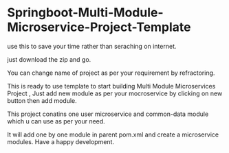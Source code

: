 # Springboot-Multi-Module-Microservice-Project-Template

use this to save your time rather than seraching on internet.

just download the zip and go.

You can change name of project as per your requirement by refractoring.

This is ready to use template to start building Multi Module Microservices Project , Just add new module as per your mocroservice by clicking on new button then add module.

This project conatins one user microservice and common-data module which u can use as per your need.

It will add one by one module in parent pom.xml and create a microservice modules. Have a happy development.

